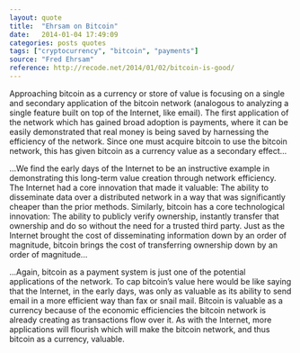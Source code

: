 ```yaml
---
layout: quote
title:  "Ehrsam on Bitcoin"
date:   2014-01-04 17:49:09
categories: posts quotes
tags: ["cryptocurrency", "bitcoin", "payments"]
source: "Fred Ehrsam"
reference: http://recode.net/2014/01/02/bitcoin-is-good/
---
```


Approaching bitcoin as a currency or store of value is focusing on a single and secondary application of the bitcoin network (analogous to analyzing a single feature built on top of the Internet, like email). The first application of the network which has gained broad adoption is payments, where it can be easily demonstrated that real money is being saved by harnessing the efficiency of the network. Since one must acquire bitcoin to use the bitcoin network, this has given bitcoin as a currency value as a secondary effect...

...We find the early days of the Internet to be an instructive example in demonstrating this long-term value creation through network efficiency. The Internet had a core innovation that made it valuable: The ability to disseminate data over a distributed network in a way that was significantly cheaper than the prior methods. Similarly, bitcoin has a core technological innovation: The ability to publicly verify ownership, instantly transfer that ownership and do so without the need for a trusted third party. Just as the Internet brought the cost of disseminating information down by an order of magnitude, bitcoin brings the cost of transferring ownership down by an order of magnitude...

...Again, bitcoin as a payment system is just one of the potential applications of the network. To cap bitcoin’s value here would be like saying that the Internet, in the early days, was only as valuable as its ability to send email in a more efficient way than fax or snail mail. Bitcoin is valuable as a currency because of the economic efficiencies the bitcoin network is already creating as transactions flow over it. As with the Internet, more applications will flourish which will make the bitcoin network, and thus bitcoin as a currency, valuable.